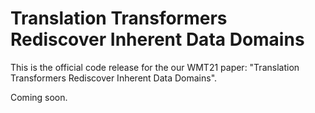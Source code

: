 # Translation Transformers Rediscover Inherent Data Domains
This is the official code release for the our WMT21 paper: "Translation Transformers Rediscover Inherent Data Domains".

Coming soon.
